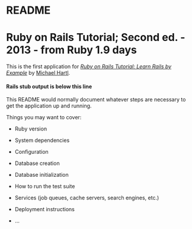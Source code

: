 # README

# Ruby on Rails Tutorial; Second ed. - 2013 - from Ruby 1.9 days

This is the first application for
[*Ruby on Rails Tutorial: Learn Rails by Example*](http://railstutorial.org/)
by [Michael Hartl](http://michaelhartl.com).

#### Rails stub output is below this line #################################

This README would normally document whatever steps are necessary to get the
application up and running.

Things you may want to cover:

* Ruby version

* System dependencies

* Configuration

* Database creation

* Database initialization

* How to run the test suite

* Services (job queues, cache servers, search engines, etc.)

* Deployment instructions

* ...
